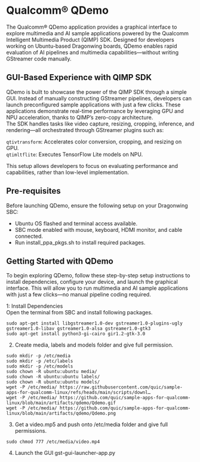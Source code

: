 # Qualcomm® QDemo

The Qualcomm® QDemo application provides a graphical interface to explore multimedia and AI sample applications powered by the Qualcomm Intelligent Multimedia Product (QIMP) SDK. Designed for developers working on Ubuntu-based Dragonwing boards, QDemo enables rapid evaluation of AI pipelines and multimedia capabilities—without writing GStreamer code manually.  

## GUI-Based Experience with QIMP SDK
QDemo is built to showcase the power of the QIMP SDK through a simple GUI. Instead of manually constructing GStreamer pipelines, developers can launch preconfigured sample applications with just a few clicks. These applications demonstrate real-time performance by leveraging GPU and NPU acceleration, thanks to QIMP’s zero-copy architecture.  
The SDK handles tasks like video capture, resizing, cropping, inference, and rendering—all orchestrated through GStreamer plugins such as:  

`qtivtransform`: Accelerates color conversion, cropping, and resizing on GPU.  
`qtimltflite`: Executes TensorFlow Lite models on NPU.  

This setup allows developers to focus on evaluating performance and capabilities, rather than low-level implementation.  

## Pre-requisites
Before launching QDemo, ensure the following setup on your Dragonwing SBC:  

* Ubuntu OS flashed and terminal access available.  
* SBC mode enabled with mouse, keyboard, HDMI monitor, and cable connected.  
* Run install_ppa_pkgs.sh to install required packages.  

## Getting Started with QDemo  
To begin exploring QDemo, follow these step-by-step setup instructions to install dependencies, configure your device, and launch the graphical interface. 
This will allow you to run multimedia and AI sample applications with just a few clicks—no manual pipeline coding required.    

1: Install Dependencies  
Open the terminal from SBC and install following packages.  
```shell
sudo apt-get install libgstreamer1.0-dev gstreamer1.0-plugins-ugly gstreamer1.0-libav gstreamer1.0-alsa gstreamer1.0-gtk3
sudo apt-get install python3-gi-cairo gir1.2-gtk-3.0
```

2. Create media, labels and models folder and give full permission.  
```shell
sudo mkdir -p /etc/media
sudo mkdir -p /etc/labels
sudo mkdir -p /etc/models
sudo chown -R ubuntu:ubuntu media/
sudo chown -R ubuntu:ubuntu labels/
sudo chown -R ubuntu:ubuntu models/
wget -P /etc/media/ https://raw.githubusercontent.com/quic/sample-apps-for-qualcomm-linux/refs/heads/main/scripts/downl…
wget -P /etc/media/ https://github.com/quic/sample-apps-for-qualcomm-linux/blob/main/artifacts/qdemo/Qdemo.gif
wget -P /etc/media/ https://github.com/quic/sample-apps-for-qualcomm-linux/blob/main/artifacts/qdemo/Qdemo.png
```

3. Get a video.mp5 and push onto /etc/media folder and give full permissions.  
```shell
sudo chmod 777 /etc/media/video.mp4
```

4. Launch the GUI
gst-gui-launcher-app.py



